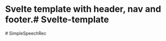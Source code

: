 # Svelte template with header, nav and footer.#   S v e l t e - t e m p l a t e  
 #   S i m p l e S p e e c h R e c  
 